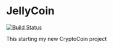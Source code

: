 JellyCoin
===========

[![Build Status](https://travis-ci.org/RazorLove/foocoin.png?branch=master)](https://travis-ci.org/RazorLove/foocoin)


This starting my new CryptoCoin project